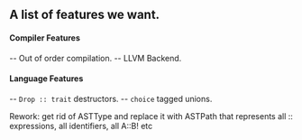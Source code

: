 ## A list of features we want.

#### Compiler Features
-- Out of order compilation.
-- LLVM Backend.

#### Language Features
-- `Drop :: trait` destructors.
-- `choice` tagged unions.


Rework:
  get rid of ASTType and replace it with ASTPath that represents all :: expressions, all identifiers,
  all A::B!<T> etc